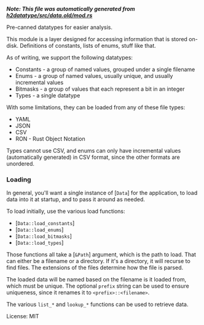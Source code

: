 ***Note: This file was automatically generated from [h2datatype/src/data.old/mod.rs](/h2datatype/src/data.old/mod.rs)***

Pre-canned datatypes for easier analysis.

This module is a layer designed for accessing information that is stored on-
disk. Definitions of constants, lists of enums, stuff like that.

As of writing, we support the following datatypes:

* Constants - a group of named values, grouped under a single filename
* Enums - a group of named values, usually unique, and usually incremental values
* Bitmasks - a group of values that each represent a bit in an integer
* Types - a single datatype

With some limitations, they can be loaded from any of these file types:

* YAML
* JSON
* CSV
* RON - Rust Object Notation

Types cannot use CSV, and enums can only have incremental values
(automatically generated) in CSV format, since the other formats are
unordered.

### Loading

In general, you'll want a single instance of [`Data`] for the application,
to load data into it at startup, and to pass it around as needed.

To load initially, use the various load functions:

* [`Data::load_constants`]
* [`Data::load_enums`]
* [`Data::load_bitmasks`]
* [`Data::load_types`]

Those functions all take a [`&Path`] argument, which is the path to load.
That can either be a filename or a directory. If it's a directory, it will
recurse to find files. The extensions of the files determine how the file is
parsed.

The loaded data will be named based on the filename is it loaded from, which
must be unique. The optional `prefix` string can be used to ensure
uniqueness, since it renames it to `<prefix>::<filename>`.

The various `list_*` and `lookup_*` functions can be used to retrieve data.

License: MIT
